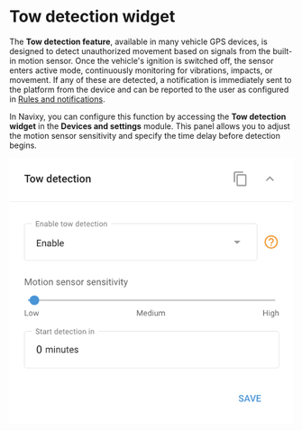 # Tow detection widget

The **Tow detection feature**, available in many vehicle GPS devices, is designed to detect unauthorized movement based on signals from the built-in motion sensor. Once the vehicle's ignition is switched off, the sensor enters active mode, continuously monitoring for vibrations, impacts, or movement. If any of these are detected, a notification is immediately sent to the platform from the device and can be reported to the user as configured in [Rules and notifications](../../rules-and-notifications/security/unauthorized-movement.md).

In Navixy, you can configure this function by accessing the **Tow detection** **widget** in the **Devices and settings** module. This panel allows you to adjust the motion sensor sensitivity and specify the time delay before detection begins.

![](attachments/image-20240815-214358.png)
